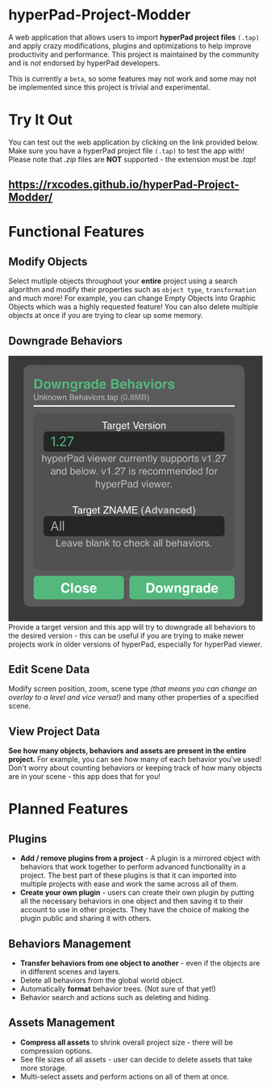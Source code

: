 # hyperPad-Project-Modder
A web application that allows users to import **hyperPad project files** `(.tap)` and apply crazy modifications, plugins and optimizations to help improve productivity and performance. This project is maintained by the community and is *not* endorsed by hyperPad developers.

This is currently a ```beta```, so some features may not work and some may not be implemented since this project is trivial and experimental.

# Try It Out
You can test out the web application by clicking on the link provided below. Make sure you have a hyperPad project file `(.tap)` to test the app with! Please note that *.zip* files are **NOT** supported - the extension must be *.tap*!
## https://rxcodes.github.io/hyperPad-Project-Modder/

# Functional Features
## Modify Objects
Select mutliple objects throughout your **entire** project using a search algorithm and modify their properties such as ```object type```, ```transformation``` and much more! For example, you can change Empty Objects into Graphic Objects which was a highly requested feature! You can also delete multiple objects at once if you are trying to clear up some memory.

## Downgrade Behaviors
![Downgrade Behaviors Menu](images/287AF35C-D225-4B58-9654-8B35BB242D3C.jpeg)
Provide a target version and this app will try to downgrade all behaviors to the desired version - this can be useful if you are trying to make newer projects work in older versions of hyperPad, especially for hyperPad viewer.

## Edit Scene Data
Modify screen position, zoom, scene type *(that means you can change an overlay to a level and vice versa!)* and many other properties of a specified scene.

## View Project Data
**See how many objects, behaviors and assets are present in the entire project.** For example, you can see how many of each behavior you've used! Don't worry about counting behaviors or keeping track of how many objects are in your scene - this app does that for you!

# Planned Features
## Plugins
- **Add / remove plugins from a project** - A plugin is a mirrored object with behaviors that work together to perform advanced functionality in a project. The best part of these plugins is that it can imported into multiple projects with ease and work the same across all of them.
- **Create your own plugin** - users can create their own plugin by putting all the necessary behaviors in one object and then saving it to their account to use in other projects. They have the choice of making the plugin public and sharing it with others.

## Behaviors Management
- **Transfer behaviors from one object to another** - even if the objects are in different scenes and layers.
- Delete all behaviors from the global world object.
- Automatically **format** behavior trees. (Not sure of that yet!)
- Behavior search and actions such as deleting and hiding.

## Assets Management
- **Compress all assets** to shrink overall project size - there will be compression options.
- See file sizes of all assets - user can decide to delete assets that take more storage.
- Multi-select assets and perform actions on all of them at once.
